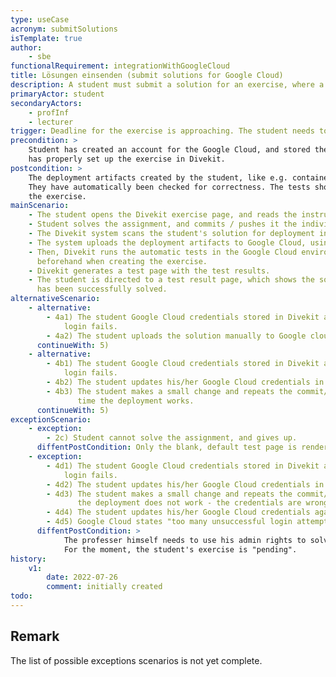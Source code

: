 ```yaml
---
type: useCase
acronym: submitSolutions
isTemplate: true
author: 
    - sbe
functionalRequirement: integrationWithGoogleCloud
title: Lösungen einsenden (submit solutions for Google Cloud)
description: A student must submit a solution for an exercise, where a deployment to Google Cloud is involved.
primaryActor: student
secondaryActors:
    - profInf
    - lecturer
trigger: Deadline for the exercise is approaching. The student needs to submit the solution. 
precondition: > 
    Student has created an account for the Google Cloud, and stored the credentials to his/her profile. The supervisor
    has properly set up the exercise in Divekit.
postcondition: > 
    The deployment artifacts created by the student, like e.g. container images, have been installed to Google Cloud. 
    They have automatically been checked for correctness. The tests show a green result. The student has passed
    the exercise.
mainScenario:
    - The student opens the Divekit exercise page, and reads the instructions. 
    - Student solves the assignment, and commits / pushes it the individual Git repo.
    - The Divekit system scans the student's solution for deployment information.
    - The system uploads the deployment artifacts to Google Cloud, using the student's stored credentials.
    - Then, Divekit runs the automatic tests in the Google Cloud environment, as the lecturer has configured
      beforehand when creating the exercise.
    - Divekit generates a test page with the test results.
    - The student is directed to a test result page, which shows the solution as "green" - meaning that the exercise
      has been successfully solved.
alternativeScenario:
    - alternative: 
        - 4a1) The student Google Cloud credentials stored in Divekit are outdated, so Google Cloud 
            login fails. 
        - 4a2) The student uploads the solution manually to Google cloud. 
      continueWith: 5)
    - alternative: 
        - 4b1) The student Google Cloud credentials stored in Divekit are outdated, so Google Cloud 
            login fails. 
        - 4b2) The student updates his/her Google Cloud credentials in Divekit.
        - 4b3) The student makes a small change and repeats the commit/push sequence, to submit a new solution. This
               time the deployment works.
      continueWith: 5)
exceptionScenario:
    - exception: 
        - 2c) Student cannot solve the assignment, and gives up.
      diffentPostCondition: Only the blank, default test page is rendered. The student hasn't passed the exercise.
    - exception: 
        - 4d1) The student Google Cloud credentials stored in Divekit are outdated, so Google Cloud 
            login fails. 
        - 4d2) The student updates his/her Google Cloud credentials in Divekit.
        - 4d3) The student makes a small change and repeats the commit/push sequence, to submit a new solution. Again,
               the deployment does not work - the credentials are wrong again.
        - 4d4) The student updates his/her Google Cloud credentials again, and tries another time.
        - 4d5) Google Cloud states "too many unsuccessful login attempts", and blocks the student's email address.
      diffentPostCondition: > 
            The professer himself needs to use his admin rights to solve the problem manually. 
            For the moment, the student's exercise is "pending".
history:
    v1:
        date: 2022-07-26
        comment: initially created
todo:
---
```


## Remark

The list of possible exceptions scenarios is not yet complete. 

